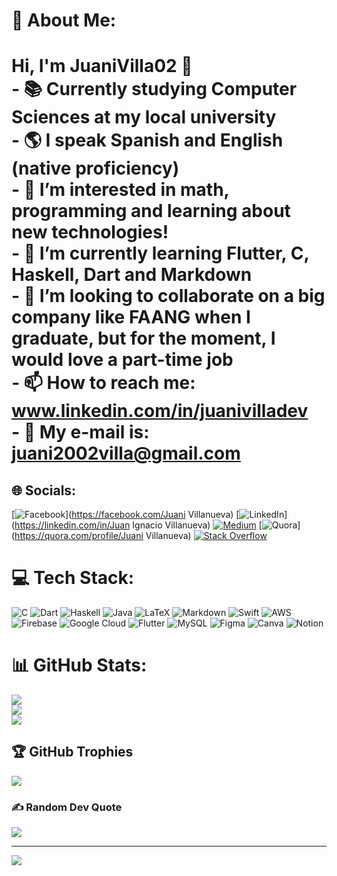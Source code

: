 # 💫 About Me:
# Hi, I'm JuaniVilla02 👋<br>- 📚 Currently studying **Computer Sciences** at my local university<br>- 🌎 I speak **Spanish** and **English** (native proficiency)<br>- 👀 I’m interested in **math**, **programming** and learning about new technologies!<br>- 🌱 I’m currently learning **Flutter**, C, Haskell, **Dart** and **Markdown**<br>- 🏬 I’m looking to collaborate on a big company like **FAANG** when I graduate, but for the moment, I would love a part-time job<br>- 📫 How to reach me: www.linkedin.com/in/juanivilladev<br>- 📨 My e-mail is: juani2002villa@gmail.com


## 🌐 Socials:
[![Facebook](https://img.shields.io/badge/Facebook-%231877F2.svg?logo=Facebook&logoColor=white)](https://facebook.com/Juani Villanueva) [![LinkedIn](https://img.shields.io/badge/LinkedIn-%230077B5.svg?logo=linkedin&logoColor=white)](https://linkedin.com/in/Juan Ignacio Villanueva) [![Medium](https://img.shields.io/badge/Medium-12100E?logo=medium&logoColor=white)](https://medium.com/@juani2002villa) [![Quora](https://img.shields.io/badge/Quora-%23B92B27.svg?logo=Quora&logoColor=white)](https://quora.com/profile/Juani Villanueva) [![Stack Overflow](https://img.shields.io/badge/-Stackoverflow-FE7A16?logo=stack-overflow&logoColor=white)](https://stackoverflow.com/users/18006769) 

# 💻 Tech Stack:
![C](https://img.shields.io/badge/c-%2300599C.svg?style=for-the-badge&logo=c&logoColor=white) ![Dart](https://img.shields.io/badge/dart-%230175C2.svg?style=for-the-badge&logo=dart&logoColor=white) ![Haskell](https://img.shields.io/badge/Haskell-5e5086?style=for-the-badge&logo=haskell&logoColor=white) ![Java](https://img.shields.io/badge/java-%23ED8B00.svg?style=for-the-badge&logo=java&logoColor=white) ![LaTeX](https://img.shields.io/badge/latex-%23008080.svg?style=for-the-badge&logo=latex&logoColor=white) ![Markdown](https://img.shields.io/badge/markdown-%23000000.svg?style=for-the-badge&logo=markdown&logoColor=white) ![Swift](https://img.shields.io/badge/swift-F54A2A?style=for-the-badge&logo=swift&logoColor=white) ![AWS](https://img.shields.io/badge/AWS-%23FF9900.svg?style=for-the-badge&logo=amazon-aws&logoColor=white) ![Firebase](https://img.shields.io/badge/firebase-%23039BE5.svg?style=for-the-badge&logo=firebase) ![Google Cloud](https://img.shields.io/badge/Google%20Cloud-%234285F4.svg?style=for-the-badge&logo=google-cloud&logoColor=white) ![Flutter](https://img.shields.io/badge/Flutter-%2302569B.svg?style=for-the-badge&logo=Flutter&logoColor=white) ![MySQL](https://img.shields.io/badge/mysql-%2300f.svg?style=for-the-badge&logo=mysql&logoColor=white) 	![Figma](https://img.shields.io/badge/figma-%23F24E1E.svg?style=for-the-badge&logo=figma&logoColor=white) ![Canva](https://img.shields.io/badge/Canva-%2300C4CC.svg?style=for-the-badge&logo=Canva&logoColor=white) ![Notion](https://img.shields.io/badge/Notion-%23000000.svg?style=for-the-badge&logo=notion&logoColor=white)
# 📊 GitHub Stats:
![](https://github-readme-stats.vercel.app/api?username=JuaniVilla02&theme=tokyonight&hide_border=false&include_all_commits=false&count_private=false)<br/>
![](https://github-readme-streak-stats.herokuapp.com/?user=JuaniVilla02&theme=tokyonight&hide_border=false)<br/>
![](https://github-readme-stats.vercel.app/api/top-langs/?username=JuaniVilla02&theme=tokyonight&hide_border=false&include_all_commits=false&count_private=false&layout=compact)

## 🏆 GitHub Trophies
![](https://github-profile-trophy.vercel.app/?username=JuaniVilla02&theme=radical&no-frame=true&no-bg=false&margin-w=4)

### ✍️ Random Dev Quote
![](https://quotes-github-readme.vercel.app/api?type=horizontal&theme=radical)

---
[![](https://visitcount.itsvg.in/api?id=JuaniVilla02&icon=0&color=0)](https://visitcount.itsvg.in)

